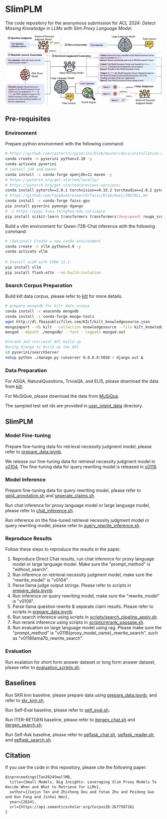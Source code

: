 
# SlimPLM

The code repository for the anonymous submission for ACL 2024:
_Detect Missing Knowledge in LLMs with Slim Proxy Language Model_.

![main-pipeline](./figures/main-pipeline.png)

## Pre-requisites
### Environment
Prepare python environment with the following command:
```bash
# https://github.com/castorini/pyserini/blob/master/docs/installation.md
conda create -n pyserini python=3.10 -y
conda activate pyserini
# install jdk and maven
conda install -c conda-forge openjdk=11 maven -y
# https://pytorch.org/get-started/locally/
# https://pytorch.org/get-started/previous-versions/
conda install pytorch==2.0.1 torchvision==0.15.2 torchaudio==2.0.2 pytorch-cuda=11.7 -c pytorch -c nvidia
# https://github.com/facebookresearch/faiss/blob/main/INSTALL.md
conda install -c conda-forge faiss-gpu
pip install pyserini pymongo dgango
# -i https://pypi.tuna.tsinghua.edu.cn/simple
pip install scikit-learn transformers transformers[deepspeed] rouge_score evaluate dataset gpustat
```

Build a vllm environment for Qwen-72B-Chat inference with the following command:
```bash
# (Optional) Create a new conda environment.
conda create -n vllm python=3.9 -y
conda activate vllm

# Install vLLM with CUDA 12.1.
pip install vllm
pip install flash-attn --no-build-isolation
```

### Search Corpus Preparation
Build kilt data corpus, please refer to [kilt](https://github.com/facebookresearch/KILT) for more details.
```bash
# prepare mongodb for kilt data corpus
conda install -c anaconda mongodb
conda install -c conda-forge mongo-tools
wget http://dl.fbaipublicfiles.com/KILT/kilt_knowledgesource.json
mongoimport --db kilt --collection knowledgesource --file kilt_knowledgesource.json
mongod --dbpath ./mongodb/ --fork --logpath mongod.out
```
```bash
#rerank and retrieval API build up
#using django to build up the API
cd pyserini/searchServer
nohup python ./manage.py runserver 0.0.0.0:5050 > django.out &
```

### Data Preparation
For ASQA, NaturalQuestions, TriviaQA, and ELI5, please download the data from [kilt](https://github.com/facebookresearch/KILT).

For MuSiQue, please download the data from [MuSiQue](https://github.com/StonyBrookNLP/musique).

The sampled test set ids are provided in [user_intent_data](./user_intent_data) directory.

## SlimPLM
### Model Fine-tuning
Prepare fine-tuning data for retrieval necessity judgment model, please refer to [prepare_data.ipynb](jupyter/prepare_data.ipynb).

We release our fine-tuning data for retrieval necessity judgment model in [v0104](./user_intent_data/mixed/v0104/).
The fine-tuning data for query rewriting model is released in [v0118](./user_intent_data/mixed/v0118/).

### Model Inference
Prepare fine-tuning data for query rewriting model, please refer to [gpt4_annotation.sh](scripts/gpt4_annotation.sh) and [seperate_claims.sh](scripts/seperate_claims.sh).

Run chat inference for proxy language model or large language model, please refer to [chat_inference.sh](scripts/chat_inference.sh).

Run inference on the fine-tuned retrieval necessity judgment model or query rewriting model, please refer to [query_rewrite_inference.sh](scripts/query_rewrite_inference.sh).

### Reproduce Results
Follow these steps to reproduce the results in the paper.

1. Reproduce Direct Chat results, run chat inference for proxy language model or large language model. Make sure the "prompt_method" is "without_search".
2. Run inference on retrieval necessity judgment model, make sure the "rewrite_model" is "v0104".
3. Parse llama judge output strings. Please refer to scripts in [prepare_data.ipynb](jupyter/prepare_data.ipynb).
4. Run inference on query rewriting model, make sure the "rewrite_model" is "v0108".
5. Parse llama question rewrite & separate claim results. Please refer to scripts in [prepare_data.ipynb](jupyter/prepare_data.ipynb).
6. Run search inference using scripts in [scripts/search_pipeline_apply.sh](scripts/search_pipeline_apply.sh).
7. Run rerank inference using scripts in [scripts/rerank_passage.sh](scripts/rerank_passage.sh).
8. Run evaluation on large language model using rag. Please make sure the "prompt_method" is "v0118{proxy_model_name}_rewrite_search", such as "v0118llama7b_rewrite_search".
### Evaluation
Run evalation for short form answer dataset or long form answer dataset, please refer to [evaluation_scripts.sh](scripts/evaluation_scripts.sh).

## Baselines

Run SKR knn baseline, please prepare data using [prepare_data.ipynb](jupyter/prepare_data.ipynb), and refer to [skr_knn.sh](baseline_scripts/skr_knn.sh).

Run Self-Eval baseline, please refer to [self_eval.sh](baseline_scripts/self_eval.sh).

Run ITER-RETGEN baseline, please refer to [itergen_chat.sh](baseline_scripts/itergen_chat.sh) and [itergen_search.sh](baseline_scripts/itergen_query_search.sh).

Run Self-Ask baseline, please refer to [selfask_chat.sh](baseline_scripts/selfask_chat.sh), [selfask_reader.sh](baseline_scripts/selfask_reader.sh), and [selfask_search.sh](baseline_scripts/selfask_search.sh).

## Citation
If you use the code in this repository, please cite the following paper:
```
@inproceedings{Tan2024SmallMB,
  title={Small Models, Big Insights: Leveraging Slim Proxy Models To Decide When and What to Retrieve for LLMs},
  author={Jiejun Tan and Zhicheng Dou and Yutao Zhu and Peidong Guo and Kun Fang and Jinhui Wen},
  year={2024},
  url={https://api.semanticscholar.org/CorpusID:267750726}
}
```


